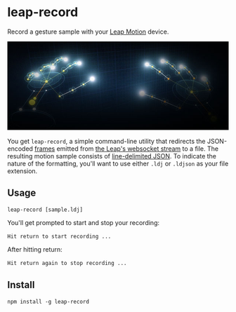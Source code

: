 # leap-record

Record a gesture sample with your [Leap Motion](https://www.leapmotion.com) device.

![hands](hands.jpg)

You get `leap-record`, a simple command-line utility that redirects the JSON-encoded [frames](https://github.com/leapmotion/leapjs/blob/master/PROTOCOL.md#frames) emitted from [the Leap's websocket stream](https://github.com/leapmotion/leapjs/blob/master/PROTOCOL.md) to a file.  The resulting motion sample consists of [line-delimited JSON](http://en.wikipedia.org/wiki/Line_Delimited_JSON).  To indicate the nature of the formatting, you'll want to use either `.ldj` or `.ldjson` as your file extension.


## Usage

    leap-record [sample.ldj]

You'll get prompted to start and stop your recording:

    Hit return to start recording ...

After hitting return:
    
    Hit return again to stop recording ...


## Install

    npm install -g leap-record
